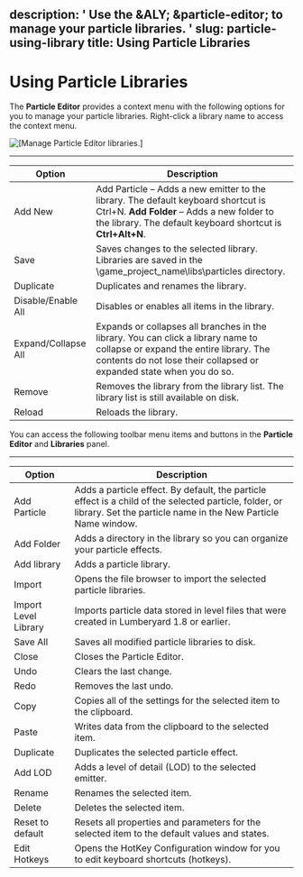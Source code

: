 description: ' Use the &ALY; &particle-editor; to manage your particle libraries. '
slug: particle-using-library
title: Using Particle Libraries
---
# Using Particle Libraries<a name="particle-using-library"></a>

The **Particle Editor** provides a context menu with the following options for you to manage your particle libraries\. Right\-click a library name to access the context menu\.

![\[Manage Particle Editor libraries.\]](/images/particles/particle-editor-library-using.png)


****  

| Option | Description | 
| --- | --- | 
| Add New | Add Particle – Adds a new emitter to the library\. The default keyboard shortcut is Ctrl\+N\. **Add Folder** – Adds a new folder to the library\. The default keyboard shortcut is **Ctrl\+Alt\+N**\. | 
| Save | Saves changes to the selected library\. Libraries are saved in the \\game\_project\_name\\libs\\particles directory\. | 
| Duplicate | Duplicates and renames the library\. | 
| Disable/Enable All | Disables or enables all items in the library\. | 
| Expand/Collapse All | Expands or collapses all branches in the library\. You can click a library name to collapse or expand the entire library\. The contents do not lose their collapsed or expanded state when you do so\. | 
| Remove | Removes the library from the library list\. The library list is still available on disk\. | 
| Reload | Reloads the library\. | 

You can access the following toolbar menu items and buttons in the **Particle Editor** and **Libraries** panel\.


****  

| Option | Description | 
| --- | --- | 
| Add Particle | Adds a particle effect\. By default, the particle effect is a child of the selected particle, folder, or library\. Set the particle name in the New Particle Name window\. | 
| Add Folder | Adds a directory in the library so you can organize your particle effects\. | 
| Add library | Adds a particle library\. | 
| Import | Opens the file browser to import the selected particle libraries\. | 
| Import Level Library | Imports particle data stored in level files that were created in Lumberyard 1\.8 or earlier\. | 
| Save All | Saves all modified particle libraries to disk\. | 
| Close | Closes the Particle Editor\. | 
| Undo | Clears the last change\. | 
| Redo | Removes the last undo\. | 
| Copy | Copies all of the settings for the selected item to the clipboard\. | 
| Paste | Writes data from the clipboard to the selected item\. | 
| Duplicate | Duplicates the selected particle effect\. | 
| Add LOD | Adds a level of detail \(LOD\) to the selected emitter\. | 
| Rename | Renames the selected item\. | 
| Delete | Deletes the selected item\. | 
| Reset to default | Resets all properties and parameters for the selected item to the default values and states\. | 
| Edit Hotkeys | Opens the HotKey Configuration window for you to edit keyboard shortcuts \(hotkeys\)\. | 